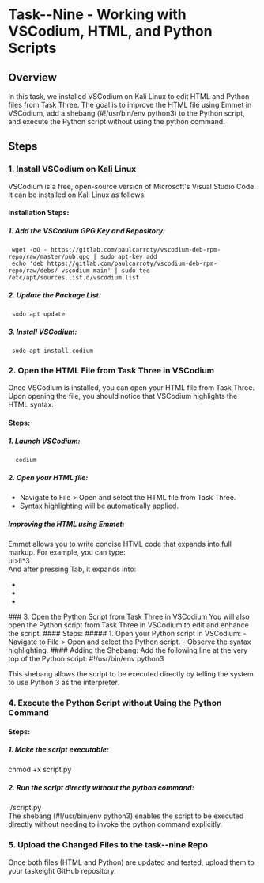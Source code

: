 # Task--Nine - Working with VSCodium, HTML, and Python Scripts
 
## Overview

In this task, we installed VSCodium on Kali Linux to edit HTML and Python files from Task Three. The goal is to improve the HTML file using Emmet in VSCodium, add a shebang (#!/usr/bin/env python3) to the Python script, and execute the Python script without using the python command.


## Steps

### 1. Install VSCodium on Kali Linux

VSCodium is a free, open-source version of Microsoft's Visual Studio Code. It can be installed on Kali Linux as follows:

#### Installation Steps:
##### 1. Add the VSCodium GPG Key and Repository:
     wget -qO - https://gitlab.com/paulcarroty/vscodium-deb-rpm-repo/raw/master/pub.gpg | sudo apt-key add
     echo 'deb https://gitlab.com/paulcarroty/vscodium-deb-rpm-repo/raw/debs/ vscodium main' | sudo tee /etc/apt/sources.list.d/vscodium.list

##### 2. Update the Package List:
     sudo apt update
##### 3. Install VSCodium:
     sudo apt install codium

### 2. Open the HTML File from Task Three in VSCodium

Once VSCodium is installed, you can open your HTML file from Task Three. Upon opening the file, you should notice that VSCodium highlights the HTML syntax.

#### Steps:
##### 1. Launch VSCodium:
      codium
##### 2. Open your HTML file:

- Navigate to File > Open and select the HTML file from Task Three.
- Syntax highlighting will be automatically applied.
##### Improving the HTML using Emmet:
Emmet allows you to write concise HTML code that expands into full markup. For example, you can type:  
ul>li*3  
And after pressing Tab, it expands into:
<ul>
    <li></li>
    <li></li>
    <li></li>
</ul>
### 3. Open the Python Script from Task Three in VSCodium
You will also open the Python script from Task Three in VSCodium to edit and enhance the script.
#### Steps:
##### 1. Open your Python script in VSCodium:
- Navigate to File > Open and select the Python script.
- Observe the syntax highlighting.
#### Adding the Shebang:
Add the following line at the very top of the Python script:
#!/usr/bin/env python3  

This shebang allows the script to be executed directly by telling the system to use Python 3 as the interpreter.

### 4. Execute the Python Script without Using the Python Command
#### Steps:
##### 1. Make the script executable:
chmod +x script.py
##### 2. Run the script directly without the python command:
./script.py  
The shebang (#!/usr/bin/env python3) enables the script to be executed directly without needing to invoke the python command explicitly.
### 5. Upload the Changed Files to the task--nine Repo
Once both files (HTML and Python) are updated and tested, upload them to your taskeight GitHub repository.
